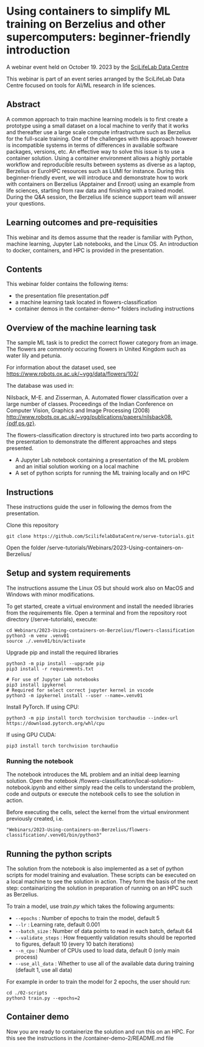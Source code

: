 # Using containers to simplify ML training on Berzelius and other supercomputers: beginner-friendly introduction

A webinar event held on October 19. 2023 by the [SciLifeLab Data Centre](https://www.scilifelab.se/data/)

This webinar is part of an event series arranged by the SciLifeLab Data Centre focused on tools for AI/ML research in life sciences.

## Abstract

A common approach to train machine learning models is to first create a prototype using a small dataset on a local machine to verify that it works and thereafter use a large scale compute infrastructure such as Berzelius for the full-scale training. One of the challenges with this approach however is incompatible systems in terms of differences in available software packages, versions, etc. An effective way to solve this issue is to use a container solution. Using a container environment allows a highly portable workflow and reproducible results between systems as diverse as a laptop, Berzelius or EuroHPC resources such as LUMI for instance. During this beginner-friendly event, we will introduce and demonstrate how to work with containers on Berzelius (Apptainer and Enroot) using an example from life sciences, starting from raw data and finishing with a trained model. During the Q&A session, the Berzelius life science support team will answer your questions.

## Learning outcomes and pre-requisities

This webinar and its demos assume that the reader is familiar with Python, machine learning, Jupyter Lab notebooks, and the Linux OS. An introduction to docker, containers, and HPC is provided in the presentation.

## Contents

This webinar folder contains the following items:
- the presentation file presentation.pdf
- a machine learning task located in flowers-classification
- container demos in the container-demo-* folders including instructions


## Overview of the machine learning task

The sample ML task is to predict the correct flower category from an image. The flowers are commonly occuring flowers in United Kingdom such as water lily and petunia.

For information about the dataset used, see 
https://www.robots.ox.ac.uk/~vgg/data/flowers/102/

The database was used in:

Nilsback, M-E. and Zisserman, A. Automated flower classification over a large number of classes.
Proceedings of the Indian Conference on Computer Vision, Graphics and Image Processing (2008) 
http://www.robots.ox.ac.uk/~vgg/publications/papers/nilsback08.{pdf,ps.gz}.

The flowers-classification directory is structured into two parts according to the presentation to demonstrate the different approaches and steps presented.

- A Jupyter Lab notebook containing a presentation of the ML problem and an initial solution working on a local machine
- A set of python scripts for running the ML training locally and on HPC

## Instructions

These instructions guide the user in following the demos from the presentation.

Clone this repository

    git clone https://github.com/ScilifelabDataCentre/serve-tutorials.git

Open the folder /serve-tutorials/Webinars/2023-Using-containers-on-Berzelius/

## Setup and system requirements

The instructions assume the Linux OS but should work also on MacOS and Windows with minor modifications.

To get started, create a virtual environment and install the needed libraries from the requirements file. Open a terminal and from the repository root directory (/serve-tutorials), execute:

    cd Webinars/2023-Using-containers-on-Berzelius/flowers-classification
    python3 -m venv .venv01
    source ./.venv01/bin/activate

Upgrade pip and install the required libraries

    python3 -m pip install --upgrade pip
    pip3 install -r requirements.txt

    # For use of Jupyter Lab notebooks
    pip3 install ipykernel
    # Required for select correct jupyter kernel in vscode
    python3 -m ipykernel install --user --name=.venv01

Install PyTorch. If using CPU:

    python3 -m pip install torch torchvision torchaudio --index-url https://download.pytorch.org/whl/cpu

If using GPU CUDA:

    pip3 install torch torchvision torchaudio


### Running the notebook

The notebook introduces the ML problem and an initial deep learning solution. Open the notebook /flowers-classification/local-solution-notebook.ipynb and either simply read the cells to understand the problem, code and outputs or execute the notebook cells to see the solution in action.

Before executing the cells, select the kernel from the virtual environment previously created, i.e.

    "Webinars/2023-Using-containers-on-Berzelius/flowers-classification/.venv01/bin/python3"


## Running the python scripts

The solution from the notebook is also implemented as a set of python scripts for model training and evaluation. These scripts can be executed on a local machine to see the solution in action. They form the basis of the next step: containarizing the solution in preparation of running on an HPC such as Berzelius.

To train a model, use *train.py* which takes the following arguments:

* `--epochs` : Number of epochs to train the model, default 5
* `--lr` : Learning rate, default 0.001
* `--batch_size` : Number of data points to read in each batch, default 64
* `--validate_steps` : How frequently validation results should be reported to figures, default 10 (every 10 batch iterations)
* `--n_cpu` : Number of CPUs used to load data, default 0 (only main process)
* `--use_all_data` : Whether to use all of the available data during training (default 1, use all data)

For example in order to train the model for 2 epochs, the user should run:

    cd ./02-scripts
    python3 train.py --epochs=2


## Container demo

Now you are ready to containerize the solution and run this on an HPC. For this see the instructions in the /container-demo-2/README.md file
